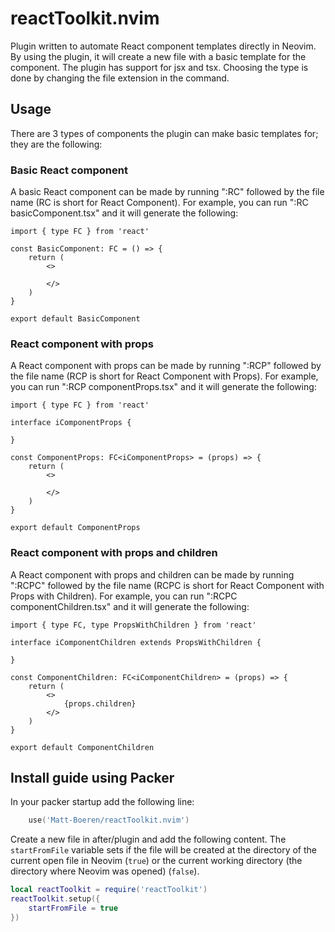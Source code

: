 # reactToolkit.nvim
Plugin written to automate React component templates directly in Neovim.
By using the plugin, it will create a new file with a basic template for the component.
The plugin has support for jsx and tsx. Choosing the type is done by changing the file extension in the command.

## Usage

There are 3 types of components the plugin can make basic templates for; they are the following:

### Basic React component

A basic React component can be made by running ":RC" followed by the file name (RC is short for React Component).
For example, you can run ":RC basicComponent.tsx" and it will generate the following:
```tsx
import { type FC } from 'react'

const BasicComponent: FC = () => {
	return (
		<>

		</>
	)
}

export default BasicComponent
```

### React component with props

A React component with props can be made by running ":RCP" followed by the file name (RCP is short for React Component with Props).
For example, you can run ":RCP componentProps.tsx" and it will generate the following:
```tsx
import { type FC } from 'react'

interface iComponentProps {

}

const ComponentProps: FC<iComponentProps> = (props) => {
	return (
		<>

		</>
	)
}

export default ComponentProps
```

### React component with props and children

A React component with props and children can be made by running ":RCPC" followed by the file name (RCPC is short for React Component with Props with Children).
For example, you can run ":RCPC componentChildren.tsx" and it will generate the following:
```tsx
import { type FC, type PropsWithChildren } from 'react'

interface iComponentChildren extends PropsWithChildren {

}

const ComponentChildren: FC<iComponentChildren> = (props) => {
	return (
		<>
			{props.children}
		</>
	)
}

export default ComponentChildren
```

## Install guide using Packer

In your packer startup add the following line:
```lua
    use('Matt-Boeren/reactToolkit.nvim')
```
Create a new file in after/plugin and add the following content.
The `startFromFile` variable sets if the file will be created at the directory of the current open file in Neovim (`true`) or the current working directory (the directory where Neovim was opened) (`false`). 
```lua
local reactToolkit = require('reactToolkit')
reactToolkit.setup({
    startFromFile = true
})
```
